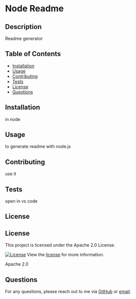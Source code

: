 
# Node Readme

## Description

Readme generator

## Table of Contents
- [Installation](#installation)
- [Usage](#usage)
- [Contributing](#contributing)
- [Tests](#tests)
- [License](#license)
- [Questions](#questions)

## Installation

in node

## Usage

to generate readme with node.js

## Contributing

use it

## Tests

open in vs code

## License


## License

This project is licensed under the Apache 2.0 License.

[![License](https://img.shields.io/badge/License-apache2.0-brightgreen.svg)](https://opensource.org/licenses/apache-2-0)
View the [license](https://opensource.org/licenses/apache-2-0) for more information.


Apache 2.0

## Questions

For any questions, please reach out to me via [GitHub](https://github.com/Solia_26) or [email](mailto:solomiia0403@gmail.com).
